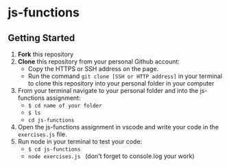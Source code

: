 # js-functions

## Getting Started
1. **Fork** this repository
2. **Clone** this repository from your personal Github account:
    - Copy the HTTPS or SSH address on the page.
    - Run the command `git clone [SSH or HTTP address]` in your terminal to clone this repository into your personal folder in  your computer 
3. From your terminal navigate to your personal folder and into the js-functions assignment:
    - `$ cd name of your folder`
    - `$ ls` 
    - `cd js-functions`
4. Open the js-functions assignment in vscode and write your code in the `exercises.js` file.
5. Run node in your terminal to test your code:
   - `$ cd js-functions`
   - `node exercises.js ` (don't forget to console.log your work)
